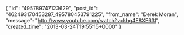  {
   "id": "495789747123629",
   "post_id": "462493170453287_495780453791225",
   "from_name": "Derek Moran",
   "message": "http://www.youtube.com/watch?v=khg4E8XE63I",
   "created_time": "2013-03-24T19:55:15+0000"
 }
